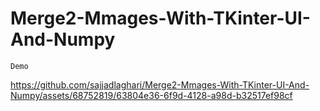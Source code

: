 ﻿# Merge2-Mmages-With-TKinter-UI-And-Numpy

```Demo```

https://github.com/sajjadlaghari/Merge2-Mmages-With-TKinter-UI-And-Numpy/assets/68752819/63804e36-6f9d-4128-a98d-b32517ef98cf


